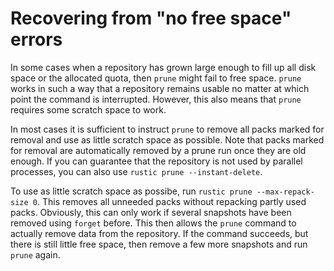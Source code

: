 # Recovering from "no free space" errors

In some cases when a repository has grown large enough to fill up all disk space
or the allocated quota, then `prune` might fail to free space. `prune` works in
such a way that a repository remains usable no matter at which point the command
is interrupted. However, this also means that `prune` requires some scratch
space to work.

In most cases it is sufficient to instruct `prune` to remove all packs marked
for removal and use as little scratch space as possible. Note that packs marked
for removal are automatically removed by a prune run once they are old enough.
If you can guarantee that the repository is not used by parallel processes, you
can also use `rustic prune --instant-delete`.

To use as little scratch space as possibe, run
`rustic prune --max-repack-size 0`. This removes all unneeded packs without
repacking partly used packs. Obviously, this can only work if several snapshots
have been removed using `forget` before. This then allows the `prune` command to
actually remove data from the repository. If the command succeeds, but there is
still little free space, then remove a few more snapshots and run `prune` again.
